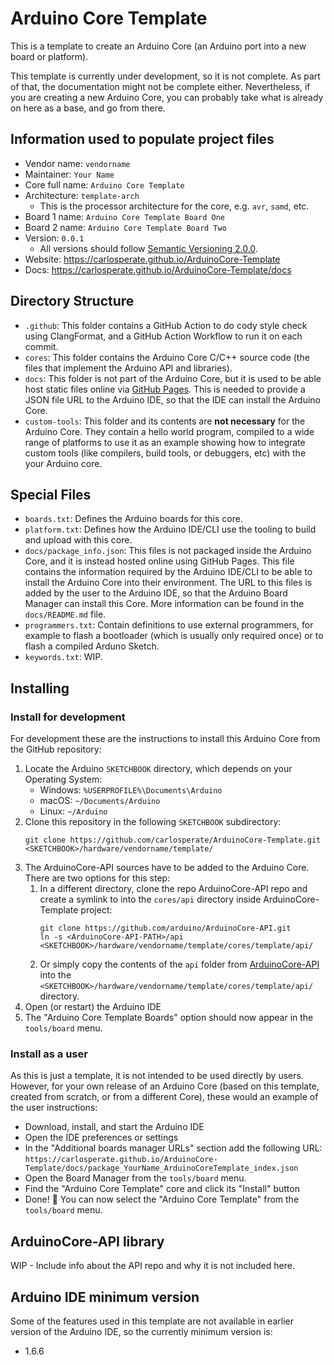 # Arduino Core Template

This is a template to create an Arduino Core (an Arduino port into a new board
or platform).

This template is currently under development, so it is not complete. As part
of that, the documentation might not be complete either.
Nevertheless, if you are creating a new Arduino Core, you can probably take
what is already on here as a base, and go from there.


## Information used to populate project files

- Vendor name: `vendorname`
- Maintainer: `Your Name`
- Core full name: `Arduino Core Template`
- Architecture: `template-arch`
    - This is the processor architecture for the core, e.g. `avr`, `samd`, etc.
- Board 1 name: `Arduino Core Template Board One`
- Board 2 name: `Arduino Core Template Board Two`
- Version: `0.0.1`
    - All versions should follow
      [Semantic Versioning 2.0.0](https://semver.org/spec/v2.0.0.html).
- Website: https://carlosperate.github.io/ArduinoCore-Template
- Docs: https://carlosperate.github.io/ArduinoCore-Template/docs


## Directory Structure

- `.github`: This folder contains a GitHub Action to do cody style check using
  ClangFormat, and a GitHub Action Workflow to run it on each commit.
- `cores`: This folder contains the Arduino Core C/C++ source code (the files
  that implement the Arduino API and libraries).
- `docs`: This folder is not part of the Arduino Core, but it is used to be
  able host static files online via [GitHub Pages](https://pages.github.com/).
  This is needed to provide a JSON file URL to the Arduino IDE, so that the
  IDE can install the Arduino Core.
- `custom-tools`: This folder and its contents are **not necessary** for the
  Arduino Core. They contain a hello world program, compiled to a wide range
  of platforms to use it as an example showing how to integrate custom tools
  (like compilers, build tools, or debuggers, etc) with the your Arduino core.


## Special Files

- `boards.txt`: Defines the Arduino boards for this core.
- `platform.txt`: Defines how the Arduino IDE/CLI use the tooling to build
  and upload with this core.
- `docs/package_info.json`: This files is not packaged inside the Arduino Core,
  and it is instead hosted online using GitHub Pages. This file contains the
  information required by the Arduino IDE/CLI to be able to install the Arduino
  Core into their environment.
  The URL to this files is added by the user to the Arduino IDE, so that the
  Arduino Board Manager can install this Core.
  More information can be found in the `docs/README.md` file.
- `programmers.txt`: Contain definitions to use external programmers, for
  example to flash a bootloader (which is usually only required once) or to
  flash a compiled Arduno Sketch.
- `keywords.txt`: WIP.


## Installing

### Install for development

For development these are the instructions to install this Arduino Core from
the GitHub repository:

1. Locate the Arduino `SKETCHBOOK` directory, which depends on your Operating
  System:
    - Windows: `%USERPROFILE%\Documents\Arduino`
    - macOS: `~/Documents/Arduino`
    - Linux: `~/Arduino`
2. Clone this repository in the following `SKETCHBOOK` subdirectory:
    ```
    git clone https://github.com/carlosperate/ArduinoCore-Template.git <SKETCHBOOK>/hardware/vendorname/template/
    ```
3. The ArduinoCore-API sources have to be added to the Arduino Core. There are
  two options for this step:
    1. In a different directory, clone the repo ArduinoCore-API repo and
      create a symlink to into the `cores/api` directory inside 
      ArduinoCore-Template project:
        ```
        git clone https://github.com/arduino/ArduinoCore-API.git
        ln -s <ArduinoCore-API-PATH>/api <SKETCHBOOK>/hardware/vendorname/template/cores/template/api/
        ```
    2. Or simply copy the contents of the `api` folder from
      [ArduinoCore-API](https://github.com/arduino/ArduinoCore-API) into the
      `<SKETCHBOOK>/hardware/vendorname/template/cores/template/api/` directory.
4. Open (or restart)  the Arduino IDE
5. The "Arduino Core Template Boards" option should now appear in the
  `tools/board` menu.

### Install as a user

As this is just a template, it is not intended to be used directly by users.
However, for your own release of an Arduino Core (based on this template,
created from scratch, or from a different Core), these would an example
of the user instructions:

- Download, install, and start the Arduino IDE
- Open the IDE preferences or settings
- In the "Additional boards manager URLs" section add the following URL:
  `https://carlosperate.github.io/ArduinoCore-Template/docs/package_YourName_ArduinoCoreTemplate_index.json`
- Open the Board Manager from the `tools/board` menu.
- Find the "Arduino Core Template" core and click its "Install" button
- Done! 🎉
  You can now select the "Arduino Core Template" from the `tools/board` menu.


## ArduinoCore-API library

WIP - Include info about the API repo and why it is not included here.


## Arduino IDE minimum version

Some of the features used in this template are not available in earlier version
of the Arduino IDE, so the currently minimum version is:

- 1.6.6

